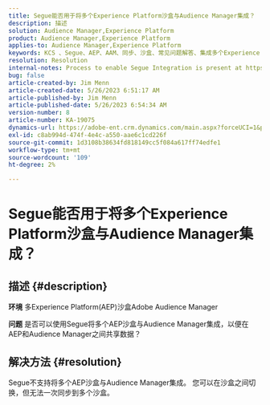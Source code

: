 ```yaml
---
title: Segue能否用于将多个Experience Platform沙盒与Audience Manager集成？
description: 描述
solution: Audience Manager,Experience Platform
product: Audience Manager,Experience Platform
applies-to: Audience Manager,Experience Platform
keywords: KCS 、Segue、AEP、AAM、同步、沙盒、常见问题解答、集成多个Experience Platform沙盒、Adobe Audience Manager、Adobe Experience Platform
resolution: Resolution
internal-notes: Process to enable Segue Integration is present at https://wiki.corp.adobe.com/pages/viewpage.action?spaceKey=supportdelivery&title=AEP+Segments+not+Populating+in+AAM internal link.
bug: false
article-created-by: Jim Menn
article-created-date: 5/26/2023 6:51:17 AM
article-published-by: Jim Menn
article-published-date: 5/26/2023 6:54:34 AM
version-number: 8
article-number: KA-19075
dynamics-url: https://adobe-ent.crm.dynamics.com/main.aspx?forceUCI=1&pagetype=entityrecord&etn=knowledgearticle&id=9f488cb4-91fb-ed11-8849-6045bd0065b6
exl-id: c8ab994d-474f-4e4c-a550-aae6c1cd226f
source-git-commit: 1d3108b38634fd818149cc5f084a617ff74edfe1
workflow-type: tm+mt
source-wordcount: '109'
ht-degree: 2%

---
```


# Segue能否用于将多个Experience Platform沙盒与Audience Manager集成？

## 描述 {#description}


<b>环境</b>
多Experience Platform(AEP)沙盒Adobe Audience Manager

<b>问题</b>
是否可以使用Segue将多个AEP沙盒与Audience Manager集成，以便在AEP和Audience Manager之间共享数据？


## 解决方法 {#resolution}


Segue不支持将多个AEP沙盒与Audience Manager集成。 您可以在沙盒之间切换，但无法一次同步到多个沙盒。
